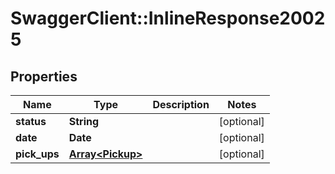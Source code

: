 # SwaggerClient::InlineResponse20025

## Properties
Name | Type | Description | Notes
------------ | ------------- | ------------- | -------------
**status** | **String** |  | [optional] 
**date** | **Date** |  | [optional] 
**pick_ups** | [**Array&lt;Pickup&gt;**](Pickup.md) |  | [optional] 


